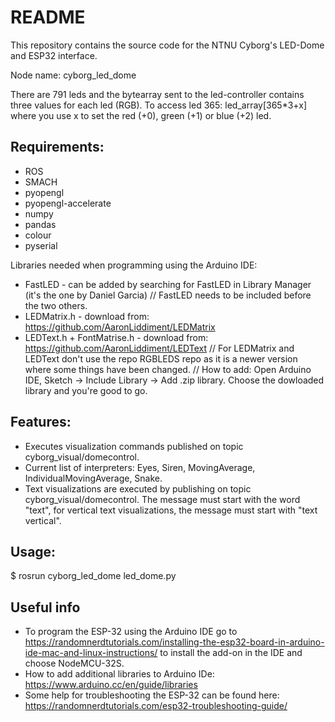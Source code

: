 # README
This repository contains the source code for the NTNU Cyborg's LED-Dome and ESP32 interface.

Node name: cyborg_led_dome

There are 791 leds and the bytearray sent to the led-controller contains three values for each led (RGB). To access led 365: led_array[365*3+x] where you use x to set the red (+0), green (+1) or blue (+2) led. 

## Requirements:
* ROS
* SMACH
* pyopengl
* pyopengl-accelerate
* numpy
* pandas
* colour
* pyserial

Libraries needed when programming using the Arduino IDE:
* FastLED - can be added by searching for FastLED in Library Manager (it's the one by Daniel Garcia)
	// FastLED needs to be included before the two others.
* LEDMatrix.h - download from: https://github.com/AaronLiddiment/LEDMatrix
* LEDText.h + FontMatrise.h - download from: https://github.com/AaronLiddiment/LEDText
	// For LEDMatrix and LEDText don't use the repo RGBLEDS repo as it is a newer version where some things have been changed.
	// How to add: Open Arduino IDE, Sketch -> Include Library -> Add .zip library. Choose the dowloaded library and you're good to go.

## Features:
* Executes visualization commands published on topic cyborg_visual/domecontrol.
* Current list of interpreters: Eyes, Siren, MovingAverage, IndividualMovingAverage, Snake.
* Text visualizations are executed by publishing on topic cyborg_visual/domecontrol.  The message must start with the word "text", for vertical text visualizations, the message must start with "text vertical".

## Usage:
$ rosrun cyborg_led_dome led_dome.py


## Useful info
* To program the ESP-32 using the Arduino IDE go to https://randomnerdtutorials.com/installing-the-esp32-board-in-arduino-ide-mac-and-linux-instructions/ to install the add-on in the IDE and choose NodeMCU-32S.
* How to add additional libraries to Arduino IDe: https://www.arduino.cc/en/guide/libraries
* Some help for troubleshooting the ESP-32 can be found here: https://randomnerdtutorials.com/esp32-troubleshooting-guide/